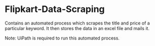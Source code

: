 # Flipkart-Data-Scraping
Contains an automated process which scrapes the title and price of a particular keyword.
It then stores the data in an excel file and mails it.

Note: UiPath is required to run this automated process.
